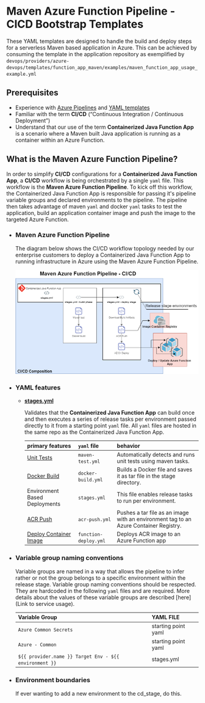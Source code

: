 # Maven Azure Function Pipeline - CICD Bootstrap Templates

These YAML templates are designed to handle the build and deploy steps for a serverless Maven based application in Azure. This can be achieved by consuming the template in the application repository as exemplified by `devops/providers/azure-devops/templates/function_app_maven/examples/maven_function_app_usage_example.yml`

## Prerequisites

- Experience with [Azure Pipelines](https://docs.microsoft.com/en-us/azure/devops/pipelines/get-started/key-pipelines-concepts?view=azure-devops) and [YAML templates](https://docs.microsoft.com/en-us/azure/devops/pipelines/yaml-schema?view=azure-devops&tabs=schema%2Cparameter-schema)
- Familiar with the term **CI/CD** (“Continuous Integration / Continuous Deployment”)
- Understand that our use of the term **Containerized Java Function App** is a scenario where a Maven built Java application is running as a container within an Azure Function.

## What is the Maven Azure Function Pipeline?

In order to simplify **CI/CD** configurations for a **Containerized Java Function App**, a **CI/CD** workflow is being orchestrated by a single `yaml` file. This workflow is the **Maven Azure Function Pipeline**. To kick off this workflow, the Containerized Java Function App is responsible for passing it's pipeline variable groups and declared environments to the pipeline. The pipeline then takes advantage of maven `yaml` and docker `yaml` tasks to test the application, build an application container image and push the image to the targeted Azure Function.

- ### Maven Azure Function Pipeline

    The diagram below shows the CI/CD workflow topology needed by our enterprise customers to deploy a Containerized Java Function App to running infrastructure in Azure using the Maven Azure Function Pipeline.

    ![Maven Azure Function Pipeline CI/CD WORKFLOW](./.images/CICD_Maven_Azure_Function_Pipeline_v1.png)

- ### YAML features

    - **[stages.yml](./stages.yml)**

        Validates that the **Containerized Java Function App** can build once and then executes a series of release tasks per environment passed directly to it from a starting point `yaml` file. All `yaml` files are hosted in the same repo as the Containerized Java Function App.

        | primary features | `yaml` file | behavior |
        | ---  | ---   | ---  |
        | [Unit Tests](https://docs.microsoft.com/en-us/azure/devops/pipelines/tasks/build/maven?view=azure-devops) | `maven-test.yml` | Automatically detects and runs unit tests using maven tasks. |
        | [Docker Build](https://docs.microsoft.com/en-us/azure/devops/pipelines/tasks/build/docker?view=azure-devops) | `docker-build.yml` | Builds a Docker file and saves it as tar file in the stage directory. |
        | Environment Based Deployments  | `stages.yml` | This file enables release tasks to run per environment. |
        | [ACR Push](https://docs.microsoft.com/en-us/azure/devops/pipelines/tasks/deploy/azure-cli?view=azure-devops)| `acr-push.yml` | Pushes a tar file as an image with an environment tag to an Azure Container Registry. |
        | [Deploy Container Image](https://docs.microsoft.com/en-us/azure/devops/pipelines/tasks/deploy/azure-cli?view=azure-devops) | `function-deploy.yml` | Deploys ACR image to an Azure Function app |

- ### Variable group naming conventions

    Variable groups are named in a way that allows the pipeline to infer rather or not the group belongs to a specific environment within the release stage. Variable group naming conventions should be respected. They are hardcoded in the following `yaml` files and are required. More details about the values of these variable groups are described [here](Link to service usage).

    | Variable Group | YAML FILE |
    | ---      | ---         |
    |  `Azure Common Secrets` | starting point yaml |
    |  `Azure - Common` | starting point yaml |
    |  `${{ provider.name }} Target Env - ${{ environment }}` | stages.yml |

- ### Environment boundaries

   If ever wanting to add a new environment to the cd_stage, do this.